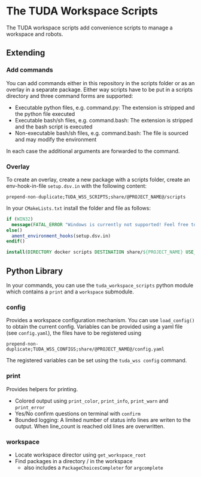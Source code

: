 # The TUDA Workspace Scripts

The TUDA workspace scripts add convenience scripts to manage a workspace and robots.

## Extending

### Add commands

You can add commands either in this repository in the scripts folder or as an overlay in a separate package.
Either way scripts have to be put in a scripts directory and three command forms are supported:

* Executable python files, e.g. command.py: The extension is stripped and the python file executed
* Executable bash/sh files, e.g. command.bash: The extension is stripped and the bash script is executed 
* Non-executable bash/sh files, e.g. command.bash: The file is sourced and may modify the environment

In each case the additional arguments are forwarded to the command.

### Overlay

To create an overlay, create a new package with a scripts folder, create an env-hook-in-file `setup.dsv.in` with the following content:

```dsv
prepend-non-duplicate;TUDA_WSS_SCRIPTS;share/@PROJECT_NAME@/scripts
```

In your `CMakeLists.txt` install the folder and file as follows:

```cmake
if (WIN32)
  message(FATAL_ERROR "Windows is currently not supported! Feel free to add support :)")
else()
  ament_environment_hooks(setup.dsv.in)
endif()

install(DIRECTORY docker scripts DESTINATION share/${PROJECT_NAME} USE_SOURCE_PERMISSIONS)
```

## Python Library

In your commands, you can use the `tuda_workspace_scripts` python module which contains a `print` and a `workspace` submodule.

### config

Provides a workspace configuration mechanism. You can use `load_config()` to obtain the current config.
Variables can be provided using a yaml file (see `config.yaml`), the files have to be registered using

```dsv
prepend-non-duplicate;TUDA_WSS_CONFIGS;share/@PROJECT_NAME@/config.yaml
```

The registered variables can be set using the `tuda_wss config` command.

### print

Provides helpers for printing.

* Colored output using `print_color`, `print_info`, `print_warn` and `print_error`
* Yes/No confirm questions on terminal with `confirm`
* Bounded logging: A limited number of status info lines are writen to the output. When line_count is reached old lines are overwritten.

### workspace

* Locate workspace director using `get_workspace_root`
* Find packages in a directory / in the workspace
  * also includes a `PackageChoicesCompleter` for `argcomplete`
